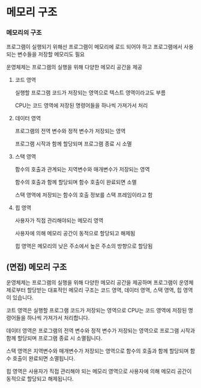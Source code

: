 # 메모리 구조

### 메모리의 구조

프로그램이 실행되기 위해선 프로그램이 메모리에 로드 되어야 하고 프로그램에서 사용되는 변수들을 저장할 메모리도 필요

운영체제는 프로그램의 실행을 위해 다양한 메모리 공간을 제공

1. 코드 영역 
    
    실행할 프로그램 코드가 저장되는 영역으로 텍스트 영역이라고도 부름
    
    CPU는 코드 영역에 저장된 명령어들을 하나씩 가져가서 처리
    
2. 데이터 영역
    
    프로그램의 전역 변수와 정적 변수가 저장되는 영역
    
    프로그램 시작과 함께 할당되며 프로그램 종료 시 소멸  
    
3. 스택 영역 
    
    함수의 호출과 관계되는 지역변수와 매개변수가 저장되는 영역
    
    함수의 호출과 함께 할당되며 함수 호출이 완료되면 소멸
    
    스택 영역에 저장되는 함수의 호출 정보를 스택 프레임이라고 함
    
4. 힙 영역
    
    사용자가 직접 관리해야되는 메모리 영역
    
    사용자에 의해 메모리 공간이 동적으로 할당되고 해제됨
    
    힙 영역은 메모리의 낮은 주소에서 높은 주소의 방향으로 할당됨 
    

## (면접) 메모리 구조

운영체제는 프로그램의 실행을 위해 다양한 메모리 공간을 제공하며 프로그램이 운영체제로부터 할당받는 대표적인 메모리 구조는 코드 영역, 데이터 영역, 스택 영역, 힙 영역이 있습니다.

코트 영역은 실행할 프로그램 코드가 저장되는 영역으로 CPU는 코드 영역에 저장된 명령어들을 하나씩 가져가서 처리합니다.

데이터 영역은 프로그램의 전역 변수와 정적 변수가 저장되는 영역으로 프로그램 시작과 함께 할당되며 프로그램 종료 시 소멸됩니다.

스택 영역은 지역변수와 매개변수가 저장되는 영역으로 함수의 호출과 함께 할당되며 함수 호출이 완료되면 소멸됩니다.

힙 영역은 사용자가 직접 관리해야 되는 메모리 영역으로 사용자에 의해 메모리 공간이 동적으로 할당되고 해제됩니다.
